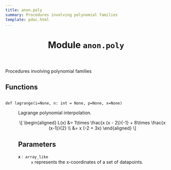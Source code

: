 ```yaml
---
title: anon.poly
summary: Procedures involving polynomial families
template: pdoc.html
...
```

<main>
<header>
<h1 class="title">Module <code>anon.poly</code></h1>
</header>
<section id="section-intro">
<p>Procedures involving polynomial families</p>
</section>
<section>
</section>
<section>
</section>
<section>
<h2 class="section-title" id="header-functions">Functions</h2>
<dl>
<dt id="anon.poly.lagrange"><code class="sourceCode hljs python name flex">
<span>def <span class="ident">lagrange</span></span>(<span>i=None, n: int = None, p=None, x=None)</span>
</code></dt>
<dd>
<div class="desc"><p>Lagrange polynomial interpolation.</p>
<p><span class="math display">\[
\begin{aligned}
L(x) &amp;= 1\times \frac{x (x - 2)}{-1} + 8\times \frac{x (x-1)}{2} \\
&amp;= x (-2 + 3x)
\end{aligned}
\]</span></p>
<h2 id="parameters">Parameters</h2>
<dl>
<dt><strong><code>x</code></strong> : <code>array_like</code></dt>
<dd><code>x</code> represents the x-coordinates of a set of datapoints.
</dd>
</dl>
</div>
</dd>
</dl>
</section>
<section>
</section>
</main>